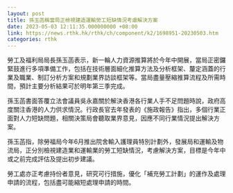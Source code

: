 ```yaml
---
layout: post
title: 孫玉菡稱當局正檢視建造運輸勞工短缺情況考慮解決方案
date: 2023-05-03 12:11:35.000000000 +08:00
link: https://news.rthk.hk/rthk/ch/component/k2/1698951-20230503.htm
categories: rthk
---
```


勞工及福利局局長孫玉菡表示，新一輪人力資源推算將於今年中開展，當局正密鑼緊鼓進行多項準備工作，包括在技術層面細化推算方法及分析框架、釐定涵蓋的行業及職業、制訂分析方案和規劃業界訪談框架等。當局盡量壓縮推算流程及所需時間，預計主要分析結果可於明年第三季完成。

孫玉菡書面答覆立法會議員吳永嘉關於解決香港各行業人手不足問題時說，政府高度關注香港的人力供求情況。行政長官去年發表的《施政報告》指出，多個行業正面對人力短缺問題，相關決策局會聽取業界意見，因應不同行業情況提出解決方案。

孫玉菡指，除勞福局今年6月推出院舍輸入護理員特別計劃外，發展局和運輸及物流局，正分別檢視建造業和運輸業的勞工短缺情況，考慮解決方案，目標是今年中或之前完成評估及提出初步建議。

勞工處亦正考慮持份者意見，研究可行措施，優化「補充勞工計劃」的運作及處理申請的流程，包括盡可能縮短處理申請的時間。
